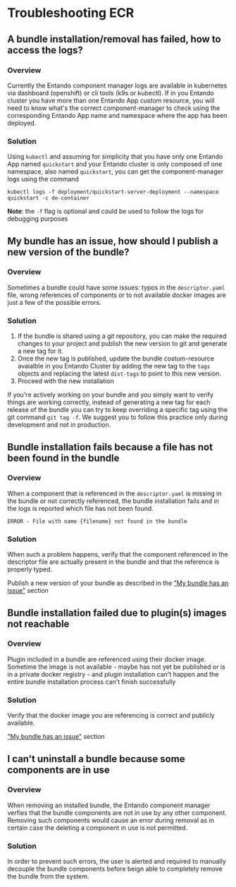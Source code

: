 # Troubleshooting ECR

## A bundle installation/removal has failed, how to access the logs?

### Overview 

Currently the Entando component manager logs are available in kubernetes via dashboard (openshift) or cli tools (k9s or kubectl).
If in you Entando cluster you have more than one Entando App custom resource, you will need to know what's the correct component-manager to check using the corresponding Entando App name and namespace where the app has been deployed.

### Solution

Using `kubectl` and assuming for simplicity that you have only one Entando App named `quickstart` and your Entando cluster is only composed of one namespace, also named `quickstart`,
you can get the component-manager logs using the command
```
kubectl logs -f deployment/quickstart-server-deployment --namespace quickstart -c de-container
```
**Note**: the `-f` flag is optional and could be used to follow the logs for debugging purposes

## My bundle has an issue, how should I publish a new version of the bundle?

### Overview
Sometimes a bundle could have some issues: typos in the `descriptor.yaml` file, wrong references of components or to not available docker images are just a few of the possible errors.

### Solution

1. If the bundle is shared using a git repository, you can make the required changes to your project and publish the new version to git and generate a new tag for it. 
2. Once the new tag is published, update the bundle costum-resource avaialble in you Entando Cluster by adding the new tag to the `tags` objects  and replacing the latest `dist-tags` to point to this new version.
3. Proceed with the new installation

If you're actively working on your bundle and you simply want to verify things are working correctly, instead of generating a new tag for each release of the bundle you can try to keep overriding a specific tag using the git command `git tag -f`. We suggest you to follow this practice only during development and not in production.

## Bundle installation fails because a file has not been found in the bundle

### Overview
When a component that is referenced in the `descriptor.yaml` is missing in the bundle or not correctly referenced, the bundle installation fails and in the logs is reported which file has not been found.

```
ERROR - File with name {filename} not found in the bundle
```

### Solution

When such a problem happens, verify that the component referenced in the descriptor file are actually present in the bundle and that the reference is properly typed.

Publish a new version of your bundle as described in the 
["My bundle has an issue"](#my-bundle-has-an-issue-how-should-i-publish-a-new-version-of-the-bundle) section

## Bundle installation failed due to plugin(s) images not reachable

### Overview
Plugin included in a bundle are referenced using their docker image. Sometime the image is not available - maybe has not yet be published or is in a private docker registry - and plugin installation can't happen and the entire bundle installation process can't finish successfully

### Solution

Verify that the docker image you are referencing is correct and publicly available.

["My bundle has an issue"](#my-bundle-has-an-issue-how-should-i-publish-a-new-version-of-the-bundle) section

## I can't uninstall a bundle because some components are in use

### Overview 

When removing an installed bundle, the Entando component manager verfies that the bundle components
are not in use by any other component. Removing such components would cause an error during removal
as in certain case the deleting a component in use is not permitted. 

### Solution

In order to prevent such errors, the user is alerted and required to manually decouple the bundle
components before beign able to completely remove the bundle from the system.
